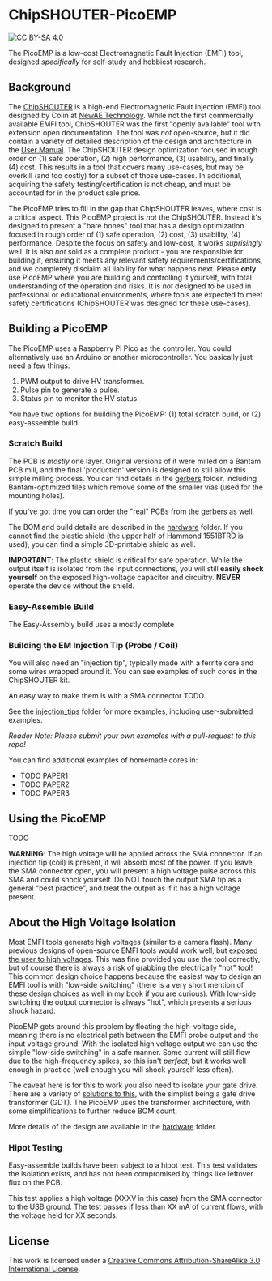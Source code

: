 # ChipSHOUTER-PicoEMP

[![CC BY-SA 4.0][cc-by-sa-shield]][cc-by-sa]

The PicoEMP is a low-cost Electromagnetic Fault Injection (EMFI) tool, designed *specifically* for self-study and hobbiest research.

## Background

The [ChipSHOUTER](www.chipshouter.com) is a high-end Electromagnetic Fault Injection (EMFI) tool designed by Colin at [NewAE Technology](www.newae.com). While not the first
commercially available EMFI tool, ChipSHOUTER was the first "openly available" tool with extension open documentation. The tool was *not* open-source, but it
did contain a variety of detailed description of the design and architecture in the [User Manual](https://github.com/newaetech/ChipSHOUTER/tree/master/documentation). The ChipSHOUTER design optimization focused in rough order on (1) safe operation, (2) high performance, (3) usability, and finally (4) cost. This results in a tool that covers many use-cases, but may be overkill (and too costly) for a subset of those use-cases. In additional, acquiring the safety testing/certification is not cheap, and must be accounted for in the product sale price.

The PicoEMP tries to fill in the gap that ChipSHOUTER leaves, where cost is a critical aspect. This PicoEMP project is *not* the ChipSHOUTER. Instead it's designed to present a "bare bones" tool that has a design optimization focused in rough order of (1) safe operation, (2) cost, (3) usability, (4) performance. Despite the focus on safety and low-cost, it works *suprisingly* well. It is also *not* sold as a complete product - you are responsible for building it, ensuring it meets any relevant safety requirements/certifications, and we completely disclaim all liability for what happens next. Please **only** use PicoEMP where you are building and controlling it yourself, with total understanding of the operation and risks. It is *not* designed to be used in professional or educational environments, where tools are expected to meet safety certifications (ChipSHOUTER was designed for these use-cases).

## Building a PicoEMP

The PicoEMP uses a Raspberry Pi Pico as the controller. You could alternatively use an Arduino or another microcontroller. You basically just need a few things:

1. PWM output to drive HV transformer.
2. Pulse pin to generate a pulse.
3. Status pin to monitor the HV status.

You have two options for building the PicoEMP: (1) total scratch build, or (2) easy-assemble build.

### Scratch Build

The PCB is *mostly* one layer. Original versions of it were milled on a Bantam PCB mill, and the final 'production' version is designed to still allow this simple milling process.
You can find details in the [gerbers](hardware/gerbers) folder, including Bantam-optimized files which remove some of the smaller vias (used for the mounting holes).

If you've got time you can order the "real" PCBs from the [gerbers](hardware/gerbers) as well.

The BOM and build details are described in the [hardware](hardware) folder. If you cannot find the plastic shield (the upper half of Hammond 1551BTRD is used), you can find a simple 3D-printable shield as well.

**IMPORTANT**: The plastic shield is critical for safe operation. While the output itself is isolated from the input connections, you will still **easily shock yourself** on the exposed high-voltage capacitor and circuitry. **NEVER** operate the device without the shield.

### Easy-Assemble Build

The Easy-Assembly build uses a mostly complete 

### Building the EM Injection Tip (Probe / Coil)

You will also need an "injection tip", typically made with a ferrite core and some wires wrapped around it. You can see examples of such cores in the ChipSHOUTER kit.

An easy way to make them is with a SMA connector TODO.

See the [injection_tips](hardware/injection_tips) folder for more examples, including user-submitted examples.

*Reader Note: Please submit your own examples with a pull-request to this repo!*

You can find additional examples of homemade cores in:

* TODO PAPER1
* TODO PAPER2
* TODO PAPER3

## Using the PicoEMP

TODO

**WARNING**: The high voltage will be applied across the SMA connector. If an injection tip (coil) is present, it will absorb most of the power. If you leave the SMA connector open, you will present a high voltage pulse across this SMA and could shock yourself. Do NOT touch the output SMA tip as a general "best practice", and treat the output as if it has a high voltage present.

## About the High Voltage Isolation

Most EMFI tools generate high voltages (similar to a camera flash). Many previous designs of open-source EMFI tools would work well, but [exposed the user to high voltages](https://github.com/RedBalloonShenanigans/BADFET). This was fine provided you use the tool correctly, but of course there is always a risk of grabbing the electrically "hot" tool! This common design choice happens because the easiest way to design an EMFI tool is with "low-side switching" (there is a very short mention of these design choices as well in my [book](https://www.nostarch.com/hardwarehacking) if you are curious). With low-side switching the output connector is always "hot", which presents a serious shock hazard.

PicoEMP gets around this problem by floating the high-voltage side, meaning there is no electrical path between the EMFI probe output and the input voltage ground. With the isolated high voltage output we can use the simple "low-side switching" in a safe manner. Some current will still flow due to the high-frequency spikes, so this isn't *perfect*, but it works well enough in practice (well enough you will shock yourself less often).

The caveat here is for this to work you also need to isolate your gate drive. There are a variety of [solutions to this](https://www.analog.com/en/technical-articles/powering-the-isolated-side-of-your-half-bridge-configuration.html), with the simplist being a gate drive transformer (GDT). The PicoEMP uses the transformer architecture, with some simplifications to further reduce BOM count.

More details of the design are available in the [hardware](hardware) folder.

### Hipot Testing 

Easy-assemble builds have been subject to a hipot test. This test validates the isolation exists, and has not been compromised by things like leftover flux on the PCB.

This test applies a high voltage (XXXV in this case) from the SMA connector to the USB ground. The test passes if less than XX mA of current flows, with the voltage held for XX seconds.

## License

This work is licensed under a [Creative Commons Attribution-ShareAlike 3.0 International License][cc-by-sa].

[cc-by-sa]: http://creativecommons.org/licenses/by-sa/3.0/
[cc-by-sa-image]: https://licensebuttons.net/l/by-sa/3.0/88x31.png
[cc-by-sa-shield]: https://img.shields.io/badge/License-CC%20BY--SA%203.0-lightgrey.svg
